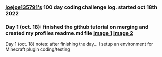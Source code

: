 ### [joejoe135791's](https://github.com/joejoe135791) 100 day coding challenge log. started oct 18th 2022

### Day 1 (oct. 18): finished the github tutorial on merging and created my profiles readme.md file [Image 1](https://media.discordapp.net/attachments/697124514982527086/1032081421063438336/unknown.png?width=902&height=655) [Image 2](https://media.discordapp.net/attachments/697124514982527086/1032081421545775114/unknown.png?width=1440&height=380)
Day 1 (oct. 18) notes: after finishing the day... I setup an environment for Minecraft plugin coding/testing
